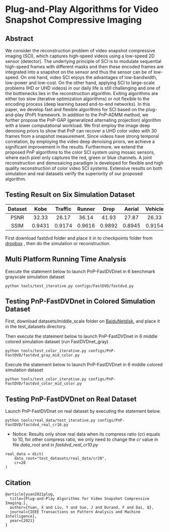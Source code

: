 # Plug-and-Play Algorithms for Video Snapshot Compressive Imaging
## Abstract
We consider the reconstruction problem of video snapshot compressive imaging (SCI), which captures high-speed videos using a low-speed 2D sensor (detector). The underlying principle of SCI is to modulate sequential high-speed frames with different masks and then these encoded frames are integrated into a snapshot on the sensor and thus the sensor can be of low-speed. On one hand, video SCI enjoys the advantages of low-bandwidth, low-power and low-cost. On the other hand, applying SCI to large-scale problems (HD or UHD videos) in our daily life is still challenging and one of the bottlenecks lies in the reconstruction algorithm. Exiting algorithms are either too slow (iterative optimization algorithms) or not flexible to the encoding process (deep learning based end-to-end networks). In this paper, we develop fast and flexible algorithms for SCI based on the plug-and-play (PnP) framework. In addition to the PnP-ADMM method, we further propose the PnP-GAP (generalized alternating projection) algorithm with a lower computational workload. We first employ the image deep denoising priors to show that PnP can recover a UHD color video with 30 frames from a snapshot measurement. Since videos have strong temporal correlation, by employing the video deep denoising priors, we achieve a significant improvement in the results. Furthermore, we extend the proposed PnP algorithms to the color SCI system using mosaic sensors, where each pixel only captures the red, green or blue channels. A joint reconstruction and demosaicing paradigm is developed for flexible and high quality reconstruction of color video SCI systems. Extensive results on both simulation and real datasets verify the superiority of our proposed algorithm.

## Testing Result on Six Simulation Dataset
|Dataset|Kobe  |Traffic|Runner| Drop  | Aerial | Vehicle|Average|
|:----:|:----: |:----:|:-----:|:----:  | :-----:|:----: |:---:|
|PSNR | 32.33| 26.17 | 36.14|  41.93|  27.87 |  26.33 | 31.79 | 
|SSIM | 0.9431|0.9174|0.9616|0.9892 |0.8945  |0.9154 |0.9369| 

First download fastdvd folder and place it in to checkpoints folder from [dropbox](https://www.dropbox.com/sh/96nf7jzabhqj4mh/AAB09QXrNGi_kujDDnWn6G32a?dl=0) , then do the simulation or reconstruction.


## Multi Platform Running Time Analysis 
Execute the statement below to launch PnP-FastDVDnet in 6 benchmark grayscale simulation dataset

```
python tools/test_iterative.py configs/FastDVD/fastdvd.py 

```
## Testing PnP-FastDVDnet in Colored Simulation Dataset 
First, download datasets/middle_scale folder on [BaiduNetdisk](https://pan.baidu.com/s/1wRMBsYoyVFFsEI5-lTPy6w?pwd=d2oi), and place it in the test_datasets directory.

Then execute the statement below to launch PnP-FastDVDnet in 6 middle colored simulation dataset (run FastDVDnet_gray)

```
python tools/test_color_iterative.py configs/PnP-FastDVD/fastdvd_gray_mid_color.py 

```
Execute the statement below to launch PnP-FastDVDnet in 6 middle colored simulation dataset

```
python tools/test_color_iterative.py configs/PnP-FastDVD/fastdvd_color_mid_color.py 

```
## Testing PnP-FastDVDnet on Real Dataset
Launch PnP-FastDVDnet on real dataset by executing the statement below.

```
python tools/real_data/test_iterative.py configs/PnP-FastDVD/fastdvd_real_cr10.py 

```
* Notice: Results only show real data when its compress ratio (cr) equals to 10, for other compress ratio, we only need to change the cr value in file *data_root* and in *fastdvd_real_cr10.py* 

```
real_data = dict(
    data_root="test_datasets/real_data/cr20",
    cr=20
)
```
## Citation 
```
@article{yuan2021plug,
  title={Plug-and-Play Algorithms for Video Snapshot Compressive Imaging.},
  author={Yuan, X and Liu, Y and Suo, J and Durand, F and Dai, Q},
  journal={IEEE Transactions on Pattern Analysis and Machine Intelligence},
  year={2021}
}
```
